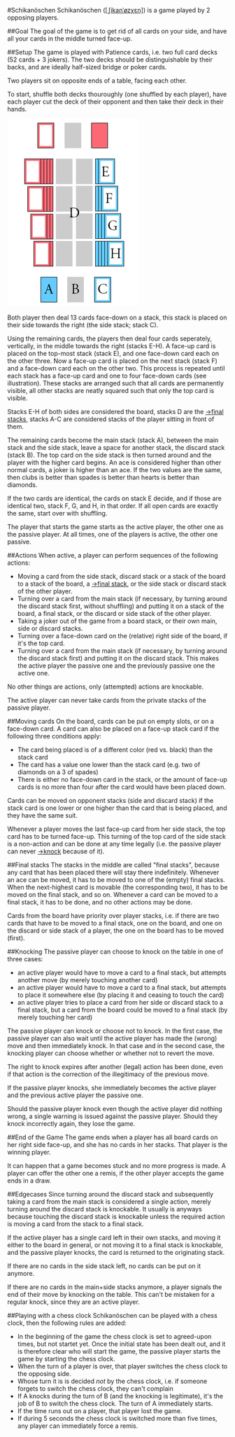 #Schikanöschen
Schikanöschen
([[ˌʃikanˈøzχɛn]](https://en.wikipedia.org/wiki/International_Phonetic_Alphabet))
is a game played by 2 opposing players.


##Goal
The goal of the game is to get rid of all cards on your side, and have all your
cards in the middle turned face-up.

##Setup
The game is played with Patience cards, i.e. two full card decks (52 cards + 3
jokers).  The two decks should be distinguishable by their backs, and are
ideally half-sized bridge or poker cards.

Two players sit on opposite ends of a table, facing each other.

To start, shuffle both decks thouroughly (one shuffled by each player), have
each player cut the deck of their opponent and then take their deck in their
hands.

![Illustration of the initial setup and labels of the stacks](schikanoeschen.png)

Both player then deal 13 cards face-down on a stack, this stack is placed on
their side towards the right (the side stack; stack C).

Using the remaining cards, the players then deal four cards seperately,
vertically, in the middle towards the right (stacks E-H). A face-up card is
placed on the top-most stack (stack E), and one face-down card each on the
other three. Now a face-up card is placed on the next stack (stack F) and a
face-down card each on the other two. This process is repeated until each stack
has a face-up card and one to four face-down cards (see illustration). These
stacks are arranged such that all cards are permanently visible, all other
stacks are neatly squared such that only the top card is visible.

Stacks E-H of both sides are considered the board, stacks D are the [→final
stacks](#final-stacks), stacks A-C are considered stacks of the player sitting
in front of them.

The remaining cards become the main stack (stack A), between the main stack and
the side stack, leave a space for another stack, the discard stack (stack B).
The top card on the side stack is then turned around and the player with the
higher card begins. An ace is considered higher than
other normal cards, a joker is higher than an ace.  If the two values are the
same, then clubs is better than spades is better than hearts is better than
diamonds.

If the two cards are identical, the cards on stack E decide, and if those are
identical two, stack F, G, and H, in that order. If all open cards are exactly
the same, start over with shuffling.

The player that starts the game starts as the active player, the other one as
the passive player. At all times, one of the players is active, the other one
passive.

##Actions
When active, a player can perform sequences of the following actions:

- Moving a card from the side stack, discard stack or a stack of the board to a
  stack of the board, a [→final stack](#final-stacks), or the side stack or
  discard stack of the other player.
- Turning over a card from the main stack (if necessary, by turning around the
  discard stack first, without shuffling) and putting it on a stack of the board,
  a final stack, or the discard or side stack of the other player.
- Taking a joker out of the game from a board stack, or their own main, side or
  discard stacks.
- Turning over a face-down card on the (relative) right side of the board, if
  it's the top card.
- Turning over a card from the main stack (if necessary, by turning around the
  discard stack first) and putting it on the discard stack. This makes the
  active player the passive one and the previously passive one the active one.

No other things are actions, only (attempted) actions are knockable.

The active player can never take cards from the private stacks of the passive
player.

##Moving cards
On the board, cards can be put on empty slots, or on a face-down card. A card
can also be placed on a face-up stack card if the following three conditions
apply:

- The card being placed is of a different color (red vs. black) than the stack
  card
- The card has a value one lower than the stack card (e.g. two of diamonds on a
  3 of spades)
- There is either no face-down card in the stack, or the amount of face-up
  cards is no more than four after the card would have been placed down.

Cards can be moved on opponent stacks (side and discard stack) if the stack
card is one lower or one higher than the card that is being placed, and they
have the same suit.

Whenever a player moves the last face-up card from her side stack, the top card
has to be turned face-up. This turning of the top card of the side stack is a
non-action and can be done at any time legally (i.e. the passive player can
never [→knock](#knocking) because of it).

##Final stacks
The stacks in the middle are called "final stacks", because any card that has
been placed there will stay there indefinitely. Whenever an ace can be moved,
it has to be moved to one of the (empty) final stacks. When the next-highest
card is movable (the corresponding two), it has to be moved on the final stack,
and so on. Whenever a card can be moved to a final stack, it has to be done,
and no other actions may be done.

Cards from the board have priority over player stacks, i.e. if there are two
cards that have to be moved to a final stack, one on the board, and one on the
discard or side stack of a player, the one on the board has to be moved
(first).

##Knocking
The passive player can choose to knock on the table in one of three cases:

- an active player would have to move a card to a final stack, but attempts
  another move (by merely touching another card)
- an active player would have to move a card to a final stack, but attempts to
  place it somewhere else (by placing it and ceasing to touch the card)
- an active player tries to place a card from her side or discard stack to a
  final stack, but a card from the board could be moved to a final stack (by
  merely touching her card)

The passive player can knock or choose not to knock. In the first case, the
passive player can also wait until the active player has made the (wrong) move
and then immediately knock. In that case and in the second case, the knocking
player can choose whether or whether not to revert the move.

The right to knock expires after another (legal) action has been done, even if
that action is the correction of the illegitimacy of the previous move.

If the passive player knocks, she immediately becomes the active player and the
previous active player the passive one.

Should the passive player knock even though the active player did nothing
wrong, a single warning is issued against the passive player. Should they knock
incorrectly again, they lose the game.

##End of the Game
The game ends when a player has all board cards on her right side face-up, and
she has no cards in her stacks. That player is the winning player.

It can happen that a game becomes stuck and no more progress is made. A player
can offer the other one a remis, if the other player accepts the game ends in a
draw.

##Edgecases
Since turning around the discard stack and subsequently taking a card from the
main stack is considered a single action, merely turning around the discard
stack is knockable. It usually is anyways because touching the discard stack is
knockable unless the required action is moving a card from the stack to a final
stack.

If the active player has a single card left in their own stacks, and moving it
either to the board in general, or not moving it to a final stack is knockable,
and the passive player knocks, the card is returned to the originating stack.

If there are no cards in the side stack left, no cards can be put on it anymore.

If there are no cards in the main+side stacks anymore, a player signals the end
of their move by knocking on the table. This can't be mistaken for a regular
knock, since they are an active player.

##Playing with a chess clock
Schikanöschen can be played with a chess clock, then the following rules are added:

- In the beginning of the game the chess clock is set to agreed-upon times, but
  not startet yet. Once the initial state has been dealt out, and it is
  therefore clear who will start the game, the passive player starts the game
  by starting the chess clock.
- When the turn of a player is over, that player switches the chess clock to
  the opposing side.
- Whose turn it is is decided _not_ by the chess clock, i.e. if someone forgets
  to switch the chess clock, they can't complain
- If A knocks during the turn of B (and the knocking is legitimate), it's the
  job of B to switch the chess clock. The turn of A immediately starts.
- If the time runs out on a player, that player lost the game.
- If during 5 seconds the chess clock is switched more than five times, any
  player can immediately force a remis.
